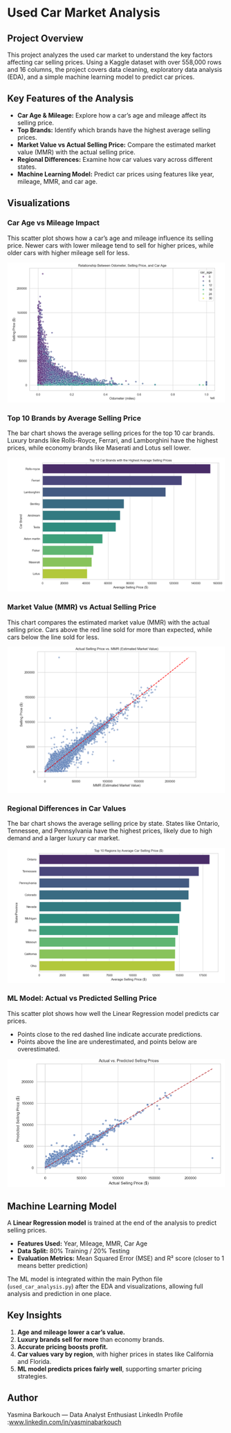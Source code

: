 # Used Car Market Analysis

## Project Overview
This project analyzes the used car market to understand the key factors affecting car selling prices. Using a Kaggle dataset with over 558,000 rows and 16 columns, the project covers data cleaning, exploratory data analysis (EDA), and a simple machine learning model to predict car prices.

## Key Features of the Analysis
- **Car Age & Mileage:** Explore how a car’s age and mileage affect its selling price.
- **Top Brands:** Identify which brands have the highest average selling prices.
- **Market Value vs Actual Selling Price:** Compare the estimated market value (MMR) with the actual selling price.
- **Regional Differences:** Examine how car values vary across different states.
- **Machine Learning Model:** Predict car prices using features like year, mileage, MMR, and car age.


## Visualizations

### Car Age vs Mileage Impact
This scatter plot shows how a car’s age and mileage influence its selling price. Newer cars with lower mileage tend to sell for higher prices, while older cars with higher mileage sell for less.  

![Car Age vs Price](visuals/odometer_vs_price.png)

### Top 10 Brands by Average Selling Price
The bar chart shows the average selling prices for the top 10 car brands. Luxury brands like Rolls-Royce, Ferrari, and Lamborghini have the highest prices, while economy brands like Maserati and Lotus sell lower.  

![Top Brands Avg Price](visuals/top_brands.png)

### Market Value (MMR) vs Actual Selling Price
This chart compares the estimated market value (MMR) with the actual selling price. Cars above the red line sold for more than expected, while cars below the line sold for less.

![MMR vs Actual](visuals/mmr_comparison.png)

### Regional Differences in Car Values
The bar chart shows the average selling price by state. States like Ontario, Tennessee, and Pennsylvania have the highest prices, likely due to high demand and a larger luxury car market.  

![Regional Prices](visuals/top_states.png)

### ML Model: Actual vs Predicted Selling Price
This scatter plot shows how well the Linear Regression model predicts car prices.  
- Points close to the red dashed line indicate accurate predictions.  
- Points above the line are underestimated, and points below are overestimated.
  
![Actual vs Predicted](visuals/actual_predict.png)

## Machine Learning Model
A **Linear Regression model** is trained at the end of the analysis to predict selling prices.
- **Features Used:** Year, Mileage, MMR, Car Age
- **Data Split:** 80% Training / 20% Testing
- **Evaluation Metrics:** Mean Squared Error (MSE) and R² score (closer to 1 means better prediction)

The ML model is integrated within the main Python file (`used_car_analysis.py`) after the EDA and visualizations, allowing full analysis and prediction in one place.

## Key Insights
1. **Age and mileage lower a car’s value.**
2. **Luxury brands sell for more** than economy brands.
3. **Accurate pricing boosts profit.**
4. **Car values vary by region**, with higher prices in states like California and Florida.
5. **ML model predicts prices fairly well**, supporting smarter pricing strategies.

## Author

Yasmina Barkouch — Data Analyst Enthusiast
LinkedIn Profile :www.linkedin.com/in/yasminabarkouch

